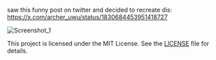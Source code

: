saw this funny post on twitter and decided to recreate dis: https://x.com/archer_uwu/status/1830684453951418727

![Screenshot_1](https://i.imgur.com/vtTAh8n.png)

This project is licensed under the MIT License. See the [LICENSE](LICENSE) file for details.

